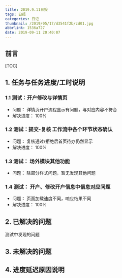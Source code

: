 ```yaml
---
title: 2019.9.11日报
tags: 日报
categories: 日记
thumbnail: /2019/05/17/d3541f2b/zd01.jpg
abbrlink: 1536a727
date: 2019-09-11 20:40:07
---
```


## 前言

[TOC]

<!--More-->

## 1. 任务与任务进度/工时说明

### 1.1 测试：开户修改与详情页

- 问题： 详情页开户流程显示有问题，与对应内容不符合
- 解决进度： 100%

### 1.2 测试：提交-复核 工作流中各个环节状态确认

- 问题： 复核通过/拒绝后首页待办仍然显示
- 解决进度： 100%

### 1.3 测试： 场外模块其他功能

- 问题： 除部分样式问题，暂无发现其他问题

### 1.4 测试： 开户、修改开户信息中信息对应问题

- 问题： 页面加载速度不同，响应结果不同
- 解决进度： 100%

## 2. 已解决的问题

测试中发现的问题

## 3. 未解决的问题



## 4. 进度延迟原因说明

